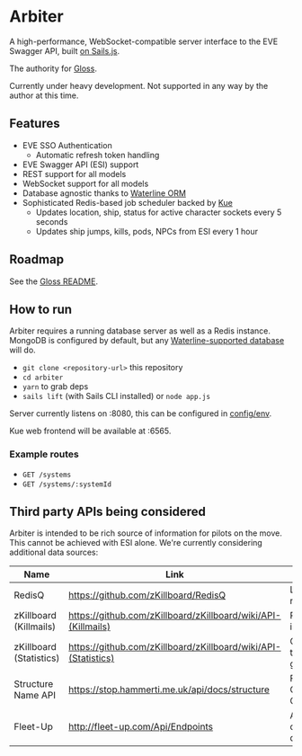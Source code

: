 # Arbiter

A high-performance, WebSocket-compatible server interface to the EVE Swagger API, built [on Sails.js](https://sailsjs.com/).

The authority for [Gloss](https://github.com/dougestey/gloss).

Currently under heavy development. Not supported in any way by the author at this time.

## Features ##
- EVE SSO Authentication
  - Automatic refresh token handling
- EVE Swagger API (ESI) support
- REST support for all models
- WebSocket support for all models
- Database agnostic thanks to [Waterline ORM](http://waterlinejs.org/)
- Sophisticated Redis-based job scheduler backed by [Kue](https://github.com/Automattic/kue)
  - Updates location, ship, status for active character sockets every 5 seconds
  - Updates ship jumps, kills, pods, NPCs from ESI every 1 hour

## Roadmap
See the [Gloss README](https://github.com/dougestey/gloss).

## How to run ###
Arbiter requires a running database server as well as a Redis instance. MongoDB is configured by default, but any [Waterline-supported database](https://next.sailsjs.com/documentation/concepts/extending-sails/adapters/available-adapters) will do.

- `git clone <repository-url>` this repository
- `cd arbiter`
- `yarn` to grab deps
- `sails lift` (with Sails CLI installed) or `node app.js`

Server currently listens on :8080, this can be configured in [config/env](https://github.com/dougestey/arbiter/tree/master/config/env).

Kue web frontend will be available at :6565.

### Example routes ###
- `GET /systems`
- `GET /systems/:systemId`

## Third party APIs being considered ###
Arbiter is intended to be rich source of information for pilots on the move. This cannot be achieved with ESI alone. We're currently considering additional data sources:

| Name | Link | Features |
| --- | --- | --- |
| RedisQ | https://github.com/zKillboard/RedisQ | Live kill reports |
| zKillboard (Killmails) | https://github.com/zKillboard/zKillboard/wiki/API-(Killmails) | Rich kill information |
| zKillboard (Statistics) | https://github.com/zKillboard/zKillboard/wiki/API-(Statistics) | Combat trends, groups |
| Structure Name API | https://stop.hammerti.me.uk/api/docs/structure | Filling in CCP's Citadel gaps |
| Fleet-Up | http://fleet-up.com/Api/Endpoints | Alliance/Corp ops, doctrines |

